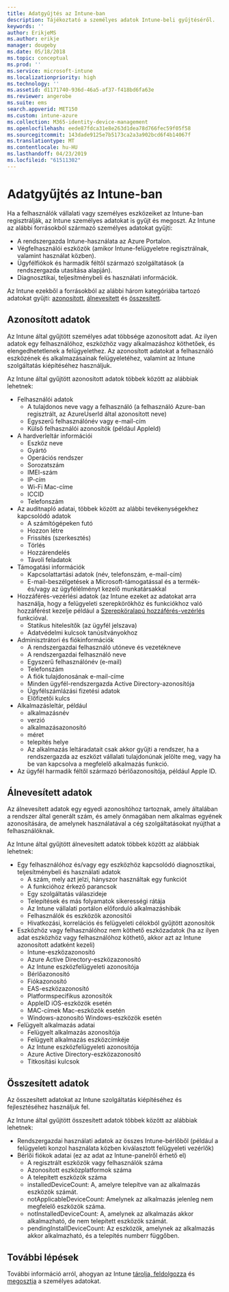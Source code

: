 ```yaml
---
title: Adatgyűjtés az Intune-ban
description: Tájékoztató a személyes adatok Intune-beli gyűjtéséről.
keywords: ''
author: ErikjeMS
ms.author: erikje
manager: dougeby
ms.date: 05/18/2018
ms.topic: conceptual
ms.prod: ''
ms.service: microsoft-intune
ms.localizationpriority: high
ms.technology: ''
ms.assetid: d1171740-936d-46a5-af37-f418bd6fa63e
ms.reviewer: angerobe
ms.suite: ems
search.appverid: MET150
ms.custom: intune-azure
ms.collection: M365-identity-device-management
ms.openlocfilehash: eede87fdca31e8e263d1dea78d766fec59f05f58
ms.sourcegitcommit: 143dade9125e7b5173ca2a3a902bcd6f4b14067f
ms.translationtype: MT
ms.contentlocale: hu-HU
ms.lasthandoff: 04/23/2019
ms.locfileid: "61511302"
---
```

# <a name="data-collection-in-intune"></a>Adatgyűjtés az Intune-ban

Ha a felhasználók vállalati vagy személyes eszközeiket az Intune-ban regisztrálják, az Intune személyes adatokat is gyűjt és megoszt. Az Intune az alábbi forrásokból származó személyes adatokat gyűjti:

- A rendszergazda Intune-használata az Azure Portalon.
- Végfelhasználói eszközök (amikor Intune-felügyeletre regisztrálnak, valamint használat közben).
- Ügyfélfiókok és harmadik féltől származó szolgáltatások (a rendszergazda utasítása alapján).
- Diagnosztikai, teljesítménybeli és használati információk.

Az Intune ezekből a forrásokból az alábbi három kategóriába tartozó adatokat gyűjti: [azonosított](#identified-data), [álnevesített](#pseudonymized-data) és [összesített](#aggregated-data).

## <a name="identified-data"></a>Azonosított adatok

Az Intune által gyűjtött személyes adat többsége azonosított adat. Az ilyen adatok egy felhasználóhoz, eszközhöz vagy alkalmazáshoz köthetőek, és elengedhetetlenek a felügyelethez. Az azonosított adatokat a felhasználó eszközének és alkalmazásainak felügyeletéhez, valamint az Intune szolgáltatás kiépítéséhez használjuk.

Az Intune által gyűjtött azonosított adatok többek között az alábbiak lehetnek: 

- Felhasználói adatok
    - A tulajdonos neve vagy a felhasználó (a felhasználó Azure-ban regisztrált, az AzureUserId által azonosított neve)
    - Egyszerű felhasználónév vagy e-mail-cím
    - Külső felhasználói azonosítók (például AppleId)
- A hardverleltár információi
    - Eszköz neve
    - Gyártó
    - Operációs rendszer
    - Sorozatszám
    - IMEI-szám
    - IP-cím
    - Wi-Fi Mac-címe
    - ICCID
    - Telefonszám
- Az auditnapló adatai, többek között az alábbi tevékenységekhez kapcsolódó adatok
    - A számítógépeken futó
    - Hozzon létre
    - Frissítés (szerkesztés)
    - Törlés
    - Hozzárendelés
    - Távoli feladatok
- Támogatási információk
    - Kapcsolattartási adatok (név, telefonszám, e-mail-cím)
    - E-mail-beszélgetések a Microsoft-támogatással és a termék- és/vagy az ügyfélélményt kezelő munkatársakkal
- Hozzáférés-vezérlési adatok (az Intune ezeket az adatokat arra használja, hogy a felügyeleti szerepkörökhöz és funkciókhoz való hozzáférést kezelje például a [Szerepköralapú hozzáférés-vezérlés](role-based-access-control.md) funkcióval.
    - Statikus hitelesítők (az ügyfél jelszava)
    - Adatvédelmi kulcsok tanúsítványokhoz 
- Adminisztrátori és fiókinformációk
    - A rendszergazdai felhasználó utóneve és vezetékneve
    - A rendszergazdai felhasználó neve
    - Egyszerű felhasználónév (e-mail)
    - Telefonszám
    - A fiók tulajdonosának e-mail-címe
    - Minden ügyfél-rendszergazda Active Directory-azonosítója
    - Ügyfélszámlázási fizetési adatok
    - Előfizetői kulcs
- Alkalmazásleltár, például
    - alkalmazásnév
    - verzió
    - alkalmazásazonosító
    - méret
    - telepítés helye
    - Az alkalmazás leltáradatait csak akkor gyűjti a rendszer, ha a rendszergazda az eszközt vállalati tulajdonúnak jelölte meg, vagy ha be van kapcsolva a megfelelő alkalmazás funkció.  
- Az ügyfél harmadik féltől származó bérlőazonosítója, például Apple ID. 

## <a name="pseudonymized-data"></a>Álnevesített adatok

Az álnevesített adatok egy egyedi azonosítóhoz tartoznak, amely általában a rendszer által generált szám, és amely önmagában nem alkalmas egyének azonosítására, de amelynek használatával a cég szolgáltatásokat nyújthat a felhasználóknak. 

Az Intune által gyűjtött álnevesített adatok többek között az alábbiak lehetnek: 

- Egy felhasználóhoz és/vagy egy eszközhöz kapcsolódó diagnosztikai, teljesítménybeli és használati adatok
    - A szám, mely azt jelzi, hányszor használtak egy funkciót
    - A funkcióhoz érkező parancsok
    - Egy szolgáltatás válaszideje
    - Telepítések és más folyamatok sikerességi rátája
    - Az Intune vállalati portálon előforduló alkalmazáshibák
    - Felhasználók és eszközök azonosítói
    - Hivatkozási, korrelációs és felügyeleti célokból gyűjtött azonosítók 
- Eszközhöz vagy felhasználóhoz nem köthető eszközadatok (ha az ilyen adat eszközhöz vagy felhasználóhoz köthető, akkor azt az Intune azonosított adatként kezeli)
    - Intune-eszközazonosító
    - Azure Active Directory-eszközazonosító
    - Az Intune eszközfelügyeleti azonosítója
    - Bérlőazonosító
    - Fiókazonosító
    - EAS-eszközazonosító
    - Platformspecifikus azonosítók
    - AppleID iOS-eszközök esetén
    - MAC-címek Mac-eszközök esetén
    - Windows-azonosító Windows-eszközök esetén
- Felügyelt alkalmazás adatai
    - Felügyelt alkalmazás azonosítója
    - Felügyelt alkalmazás eszközcímkéje
    - Az Intune eszközfelügyeleti azonosítója
    - Azure Active Directory-eszközazonosító
    - Titkosítási kulcsok

## <a name="aggregated-data"></a>Összesített adatok

Az összesített adatokat az Intune szolgáltatás kiépítéséhez és fejlesztéséhez használjuk fel. 

Az Intune által gyűjtött összesített adatok többek között az alábbiak lehetnek: 

- Rendszergazdai használati adatok az összes Intune-bérlőből (például a felügyeleti konzol használata közben kiválasztott felügyeleti vezérlők)
- Bérlői fiókok adatai (ez az adat az Intune-panelről érhető el)
    - A regisztrált eszközök vagy felhasználók száma
    - Azonosított eszközplatformok száma  
    - A telepített eszközök száma
    - installedDeviceCount: A, amelyre telepítve van az alkalmazás eszközök számát.
    - notApplicableDeviceCount: Amelynek az alkalmazás jelenleg nem megfelelő eszközök száma.
    - notInstalledDeviceCount: A, amelynek az alkalmazás akkor alkalmazható, de nem telepített eszközök számát.
    - pendingInstallDeviceCount: Az eszközök, amelynek az alkalmazás akkor alkalmazható, és a telepítés numberr függőben.
    
## <a name="next-steps"></a>További lépések

További információ arról, ahogyan az Intune [tárolja, feldolgozza](privacy-data-store-process.md) és [megosztja](privacy-data-secure-share.md) a személyes adatokat. 
